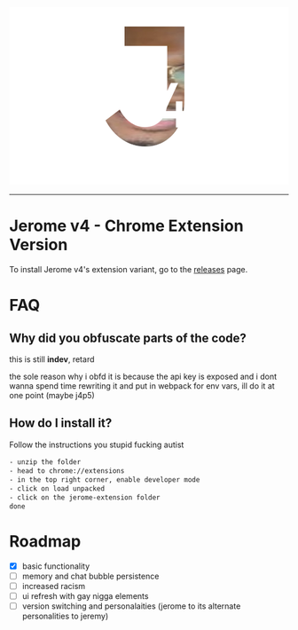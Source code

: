<div align=center>
  <img src="./jeromev4 icon.png" height=320>
  </div>
  
  <hr>
  
  
  
  
  
# Jerome v4 - Chrome Extension Version

To install Jerome v4's extension variant, go to the [releases](https://github.com/evvns/jerome-ext/tags) page.


# FAQ

## Why did you obfuscate parts of the code?
this is still **indev**, retard

the sole reason why i obfd it is because the api key is exposed and i dont wanna spend time rewriting it and put in webpack for env vars, ill do it at one point (maybe j4p5)

## How do I install it?
Follow the instructions you stupid fucking autist
```
- unzip the folder
- head to chrome://extensions
- in the top right corner, enable developer mode
- click on load unpacked
- click on the jerome-extension folder
done
```


# Roadmap
- [X] basic functionality
- [ ] memory and chat bubble persistence
- [ ] increased racism
- [ ] ui refresh with gay nigga elements
- [ ] version switching and personalaities (jerome to its alternate personalities to jeremy)
